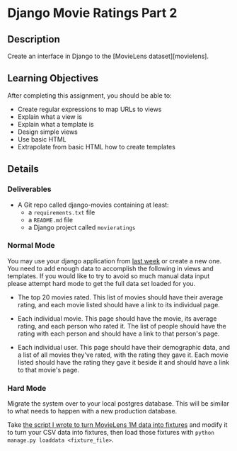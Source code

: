 # Django Movie Ratings Part 2

## Description

Create an interface in Django to the [MovieLens dataset][movielens].

## Learning Objectives

After completing this assignment, you should be able to:

* Create regular expressions to map URLs to views
* Explain what a view is
* Explain what a template is
* Design simple views
* Use basic HTML
* Extrapolate from basic HTML how to create templates

## Details

### Deliverables

* A Git repo called django-movies containing at least:
  * a `requirements.txt` file
  * a `README.md` file
  * a Django project called `movieratings`

### Normal Mode
You may use your django application from [last week](https://github.com/tiy-lv-python-2015-10/django-movies)
 or create a new one.  You need to add enough data to 
accomplish the following in views and templates.  If you would like to try to
avoid so much manual data input please attempt hard mode to get the full data 
set loaded for you.

* The top 20 movies rated. This list of movies should have their average rating,
  and each movie listed should have a link to its individual page.

* Each individual movie. This page should have the movie, its average rating,
  and each person who rated it. The list of people should have the rating
  with each person and should have a link to that person's page.

* Each individual user. This page should have their demographic data, and a
  list of all movies they've rated, with the rating they gave it. Each movie
  listed should have the rating they gave it beside it and should have a link
  to that movie's page.

### Hard Mode

Migrate the system over to your local postgres database.  This will be similar
 to what needs to happen with a new production database.  

Take [the script I wrote to turn MovieLens 1M data into fixtures](https://github.com/tiy-lv-python-2015-10/django-movies-part-2/blob/master/convert_ml_1m_data.py)
and modify it to turn your CSV data into fixtures, then load those fixtures
with `python manage.py loaddata <fixture_file>`.


